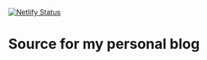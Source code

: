 [![Netlify Status](https://api.netlify.com/api/v1/badges/ef9ef3b2-a80a-4e65-95df-11afade7a336/deploy-status)](https://app.netlify.com/sites/agitated-ride-6357d1/deploys)

# Source for my personal blog
